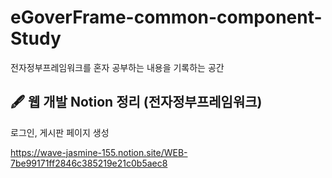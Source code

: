 # eGoverFrame-common-component-Study
전자정부프레임워크를 혼자 공부하는 내용을 기록하는 공간

🖋 웹 개발 Notion 정리 (전자정부프레임워크)
---
로그인, 게시판 페이지 생성

https://wave-jasmine-155.notion.site/WEB-7be99171ff2846c385219e21c0b5aec8
